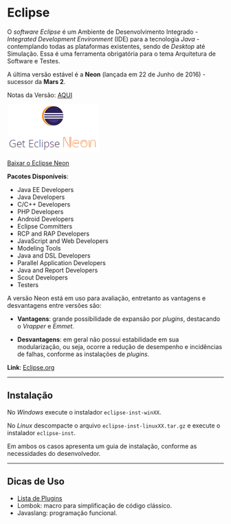 # Eclipse
O *software* *Eclipse* é um Ambiente de Desenvolvimento Integrado - *Integrated Development Environment* (IDE) para a tecnologia *Java* - contemplando todas as plataformas existentes, sendo de *Desktop* até Simulação. Essa é uma ferramenta obrigatória para o tema Arquitetura de Software e Testes.

A última versão estável é a **Neon** (lançada em 22 de Junho de 2016) - sucessor da **Mars 2**.

Notas da Versão: [AQUI](https://www.eclipse.org/neon/noteworthy/)

![Get Eclipse Neon](../images/get-eclipse-neon.PNG)

[Baixar o Eclipse Neon](http://www.eclipse.org/downloads/)

**Pacotes Disponíveis**:

* Java EE Developers
* Java Developers
* C/C++ Developers
* PHP Developers
* Android Developers
* Eclipse Committers
* RCP and RAP Developers
* JavaScript and Web Developers
* Modeling Tools
* Java and DSL Developers
* Parallel Application Developers
* Java and Report Developers
* Scout Developers
* Testers

A versão Neon está em uso para avaliação, entretanto as vantagens e desvantagens entre versões são:

* **Vantagens**: grande possibilidade de expansão por *plugins*, destacando o *Vrapper* e *Emmet*.

* **Desvantagens**: em geral não possui estabilidade em sua modularização, ou seja, ocorre a redução de desempenho e incidências de falhas, conforme as instalações de *plugins*.

**Link**: [Eclipse.org](https://eclipse.org/)

---

## Instalação
No *Windows* execute o instalador ```eclipse-inst-winXX```.

No *Linux* descompacte o arquivo ```eclipse-inst-linuxXX.tar.gz``` e execute o instalador ```eclipse-inst```.

Em ambos os casos apresenta um guia de instalação, conforme as necessidades do desenvolvedor.

---

## Dicas de Uso
* [Lista de Plugins](plugins.md)
* Lombok: macro para simplificação de código clássico.
* Javaslang: programação funcional.